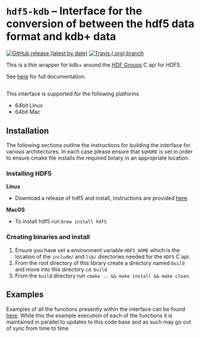 # `hdf5-kdb` – Interface for the conversion of between the hdf5 data format and kdb+ data 

[![GitHub release (latest by date)](https://img.shields.io/github/v/release/kxsystems/hdf5-kdb)](https://github.com/kxsystems/hdf5-kdb/releases) [![Travis (.org) branch](https://img.shields.io/travis/kxsystems/hdf5-kdb/master?label=travis%20build)](https://travis-ci.org/kxsystems/hdf5-kdb/branches)

This is a thin wrapper for kdb+ around the [HDF Groups](https://support.hdfgroup.org/) C api for HDF5.

See [here](https://github.com/cmccarthy1/docs/tree/q_hdf5/docs/interfaces/hdf5) for full documentation.

## 

This interface is supported for the following platforms

* 64bit Linux
* 64bit Mac

## Installation


The following sections outline the instructions for building the interface for various architectures. In each case please ensure that `$QHOME` is set in order to ensure cmake file installs the required binary in an appropriate location.

### Installing HDF5

**Linux**
- Download a release of hdf5 and install, instructions are provided [here](https://support.hdfgroup.org/HDF5/HDF5-FAQ.html#10).

**MacOS**
- To install hdf5 run `brew install hdf5`

### Creating binaries and install
1. Ensure you have set a environment variable `HDF5_HOME` which is the location of the `include/` and `lib/` directories needed for the `HDF5` C api.
2. From the root directory of this library create a directory named `build` and move into this directory `cd build`
3. From the `build` directory run `cmake .. && make install && make clean`.

## Examples

Examples of all the functions presently within the interface can be found [here](https://github.com/cmccarthy1/docs/blob/q_hdf5/docs/interfaces/hdf5/user-guide.md). While this the example execution of each of the functions it is maintained in parallel to updates to this code base and as such may go out of sync from time to time.
